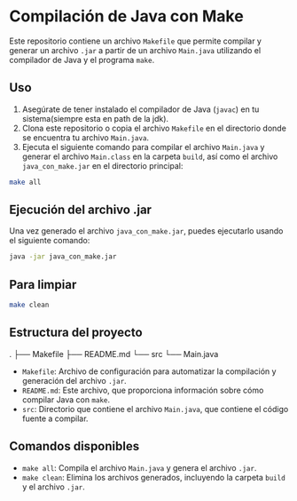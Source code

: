 # Compilación de Java con Make
Este repositorio contiene un archivo `Makefile` que permite compilar y generar un archivo `.jar` a partir de un archivo `Main.java` utilizando el compilador de Java y el programa `make`.
## Uso
1. Asegúrate de tener instalado el compilador de Java (`javac`) en tu sistema(siempre esta en path de la jdk).
2. Clona este repositorio o copia el archivo `Makefile` en el directorio donde se encuentra tu archivo `Main.java`.
3. Ejecuta el siguiente comando para compilar el archivo `Main.java` y generar el archivo `Main.class` en la carpeta `build`, así como el archivo `java_con_make.jar` en el directorio principal:

```sh
make all
```
## Ejecución del archivo .jar
Una vez generado el archivo `java_con_make.jar`, puedes ejecutarlo usando el siguiente comando:

```sh
java -jar java_con_make.jar
```
## Para limpiar 
```sh
make clean
```
## Estructura del proyecto
.
├── Makefile
├── README.md
└── src
    └── Main.java

- `Makefile`: Archivo de configuración para automatizar la compilación y generación del archivo `.jar`.
- `README.md`: Este archivo, que proporciona información sobre cómo compilar Java con `make`.
- `src`: Directorio que contiene el archivo `Main.java`, que contiene el código fuente a compilar.

## Comandos disponibles

- `make all`: Compila el archivo `Main.java` y genera el archivo `.jar`.
- `make clean`: Elimina los archivos generados, incluyendo la carpeta `build` y el archivo `.jar`.


